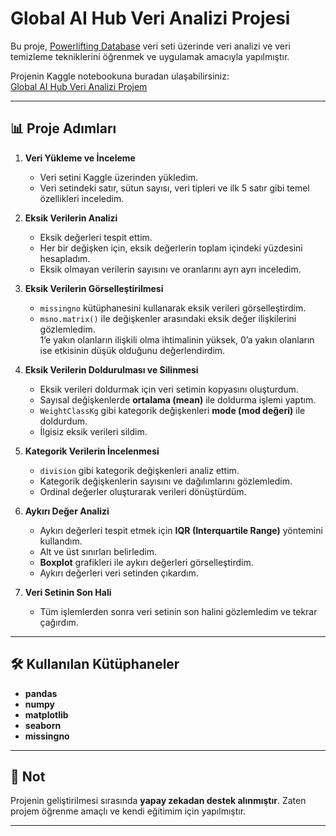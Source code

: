 # Global AI Hub Veri Analizi Projesi

Bu proje, [Powerlifting Database](https://www.kaggle.com/datasets/dansbecker/powerlifting-database) veri seti üzerinde veri analizi ve veri temizleme tekniklerini öğrenmek ve uygulamak amacıyla yapılmıştır.  

Projenin Kaggle notebookuna buradan ulaşabilirsiniz:  
[Global AI Hub Veri Analizi Projem](https://www.kaggle.com/code/sudenazekerci/global-ai-hub-veri-analizi-projem#en-az-bir-tane-eksik-olanlar)

---

## 📊 Proje Adımları

1. **Veri Yükleme ve İnceleme**
   - Veri setini Kaggle üzerinden yükledim.
   - Veri setindeki satır, sütun sayısı, veri tipleri ve ilk 5 satır gibi temel özellikleri inceledim.

2. **Eksik Verilerin Analizi**
   - Eksik değerleri tespit ettim.
   - Her bir değişken için, eksik değerlerin toplam içindeki yüzdesini hesapladım.
   - Eksik olmayan verilerin sayısını ve oranlarını ayrı ayrı inceledim.

3. **Eksik Verilerin Görselleştirilmesi**
   - `missingno` kütüphanesini kullanarak eksik verileri görselleştirdim.
   - `msno.matrix()` ile değişkenler arasındaki eksik değer ilişkilerini gözlemledim.  
     1’e yakın olanların ilişkili olma ihtimalinin yüksek, 0’a yakın olanların ise etkisinin düşük olduğunu değerlendirdim.

4. **Eksik Verilerin Doldurulması ve Silinmesi**
   - Eksik verileri doldurmak için veri setimin kopyasını oluşturdum.
   - Sayısal değişkenlerde **ortalama (mean)** ile doldurma işlemi yaptım.
   - `WeightClassKg` gibi kategorik değişkenleri **mode (mod değeri)** ile doldurdum.
   - İlgisiz eksik verileri sildim.

5. **Kategorik Verilerin İncelenmesi**
   - `division` gibi kategorik değişkenleri analiz ettim.
   - Kategorik değişkenlerin sayısını ve dağılımlarını gözlemledim.
   - Ordinal değerler oluşturarak verileri dönüştürdüm.

6. **Aykırı Değer Analizi**
   - Aykırı değerleri tespit etmek için **IQR (Interquartile Range)** yöntemini kullandım.
   - Alt ve üst sınırları belirledim.
   - **Boxplot** grafikleri ile aykırı değerleri görselleştirdim.
   - Aykırı değerleri veri setinden çıkardım.

7. **Veri Setinin Son Hali**
   - Tüm işlemlerden sonra veri setinin son halini gözlemledim ve tekrar çağırdım.

---

## 🛠 Kullanılan Kütüphaneler

- **pandas**
- **numpy**
- **matplotlib**
- **seaborn**
- **missingno**

---

## 🤖 Not

Projenin geliştirilmesi sırasında **yapay zekadan destek alınmıştır**. Zaten projem öğrenme amaçlı  ve kendi eğitimim için yapılmıştır.

---
